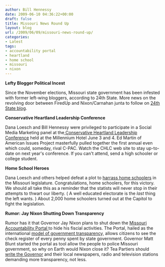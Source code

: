 ```yaml
---
author: Bill Hennessy
date: 2009-06-10 04:36:22+00:00
draft: false
title: Missouri News Round Up
layout: blog
url: /2009/06/09/missouri-news-round-up/
categories:
- Latest
tags:
- accountability portal
- heartland
- home school
- missouri
- nixon
---
```


**Lefty Blogger Political Incest**

 

Since the November elections, Missouri state government has been infested with former left-wing bloggers, according to 24th State. More news on the revolving door between FiredUp and Nixon/Carnahan junta to follow on [24th State blog](https://www.24thstate.com/2009/05/firedup-just-isnt-fun-to-read-anymore.html).

 

**Conservative Heartland Leadership Conference**

 

Dana Loesch and Bill Hennessy were privileged to participate in a Social Media Marketing panel at the[ Conservative Heartland Leadership Conference](https://www.conservativeheartland.org/) held at the Millennium Hotel June 3 and 4. Ed Martin of American Issues Project masterfully pulled together the first annual even which could, someday, rival C-PAC. Watch the CHLC web site to stay up-to-date on next year's conference. If you can't attend, send a high schooler or college student.

 

**Home School Heroes**

 

Dana Loesch and others helped defeat a plot to [harrass home schoolers](https://thedanashow.wordpress.com/2009/05/13/missouri-making-a-huge-grab-for-homeschoolers-rights/) in the Missouri legislature. Congratulations, home schoolers, for this victory. We should all take this as a reminder that the statists will never stop in their attempts to thwart our liberty. ( A well educated electorate is the _last_ thing the left wants. ) About 2,000 home schoolers turned out at the Capitol to fight the legislation.

 

**Rumor: Jay Nixon Shutting Down Transparency**

 

Rumor has it that Governor Jay Nixon plans to shut down the [Missouri Accountability Portal ](https://mapyourtaxes.mo.gov/MAP/Portal/Default.aspx)to hide his fiscial activities. The Portal, hailed as the international [model of government transparenc](https://blog.sunlightfoundation.com/taxonomy/term/missouri-accountability-portal/)y, allows citizens to see the check register of every penny spent by state government. Governor Matt Blunt started the portal as tool allow the people to police Missouri government, so why on Earth would Nixon close it? Tea Partiers should [write the Governor](https://governor.mo.gov/contact/) and their local newspapers, radio and television stations demanding more transparency, not less.
